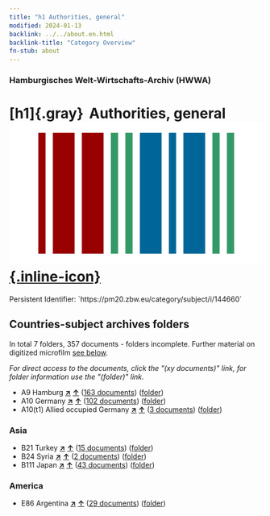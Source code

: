 ```yaml
---
title: "h1 Authorities, general"
modified: 2024-01-13
backlink: ../../about.en.html
backlink-title: "Category Overview"
fn-stub: about
---
```


### Hamburgisches Welt-Wirtschafts-Archiv (HWWA)

# [h1]{.gray}&#8201; Authorities, general &#160; [![Wikidata](/images/Wikidata-logo.svg "Wikidata"){.inline-icon}](http://www.wikidata.org/entity/Q99427886)

<div class="hint">Persistent Identifier: `https://pm20.zbw.eu/category/subject/i/144660`</div>







## Countries-subject archives folders







In total 7 folders, 357 documents - folders incomplete. Further material on digitized microfilm [see below](#filmsections).

_For direct access to the documents, click the "(xy documents)" link, for folder information use the "(folder)" link._


- A9 Hamburg [**&nearr;**](../../../geo/i/140905/about.en.html "Hamburg (all folders)") [**&uarr;**](../../../geo/about.en.html#A9 "Country category system") (<a href="https://pm20.zbw.eu/iiifview/folder/sh/140905,144660" title="about: Hamburg : Authorities, general" target="_blank">163 documents</a>) ([folder](../../../../folder/sh/1409xx/140905/1446xx/144660/about.en.html))
- A10 Germany [**&nearr;**](../../../geo/i/126128/about.en.html "Germany (all folders)") [**&uarr;**](../../../geo/about.en.html#A10 "Country category system") (<a href="https://pm20.zbw.eu/iiifview/folder/sh/126128,144660" title="about: Germany : Authorities, general" target="_blank">102 documents</a>) ([folder](../../../../folder/sh/1261xx/126128/1446xx/144660/about.en.html))
- A10(t1) Allied occupied Germany [**&nearr;**](../../../geo/i/187230/about.en.html "Allied occupied Germany (all folders)") [**&uarr;**](../../../geo/about.en.html#A10(t1) "Country category system") (<a href="https://pm20.zbw.eu/iiifview/folder/sh/187230,144660" title="about: Allied occupied Germany : Authorities, general" target="_blank">3 documents</a>) ([folder](../../../../folder/sh/1872xx/187230/1446xx/144660/about.en.html))

### Asia

- B21 Turkey [**&nearr;**](../../../geo/i/141111/about.en.html "Turkey (all folders)") [**&uarr;**](../../../geo/about.en.html#B21 "Country category system") (<a href="https://pm20.zbw.eu/iiifview/folder/sh/141111,144660" title="about: Turkey : Authorities, general" target="_blank">15 documents</a>) ([folder](../../../../folder/sh/1411xx/141111/1446xx/144660/about.en.html))
- B24 Syria [**&nearr;**](../../../geo/i/141114/about.en.html "Syria (all folders)") [**&uarr;**](../../../geo/about.en.html#B24 "Country category system") (<a href="https://pm20.zbw.eu/iiifview/folder/sh/141114,144660" title="about: Syria : Authorities, general" target="_blank">2 documents</a>) ([folder](../../../../folder/sh/1411xx/141114/1446xx/144660/about.en.html))
- B111 Japan [**&nearr;**](../../../geo/i/141272/about.en.html "Japan (all folders)") [**&uarr;**](../../../geo/about.en.html#B111 "Country category system") (<a href="https://pm20.zbw.eu/iiifview/folder/sh/141272,144660" title="about: Japan : Authorities, general" target="_blank">43 documents</a>) ([folder](../../../../folder/sh/1412xx/141272/1446xx/144660/about.en.html))

### America

- E86 Argentina [**&nearr;**](../../../geo/i/141692/about.en.html "Argentina (all folders)") [**&uarr;**](../../../geo/about.en.html#E86 "Country category system") (<a href="https://pm20.zbw.eu/iiifview/folder/sh/141692,144660" title="about: Argentina : Authorities, general" target="_blank">29 documents</a>) ([folder](../../../../folder/sh/1416xx/141692/1446xx/144660/about.en.html))



<a id="filmsections" />













